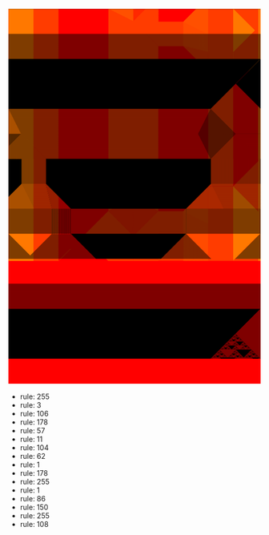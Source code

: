 ![photo](./output.png) 
 * rule: 255
* rule: 3
* rule: 106
* rule: 178
* rule: 57
* rule: 11
* rule: 104
* rule: 62
* rule: 1
* rule: 178
* rule: 255
* rule: 1
* rule: 86
* rule: 150
* rule: 255
* rule: 108
